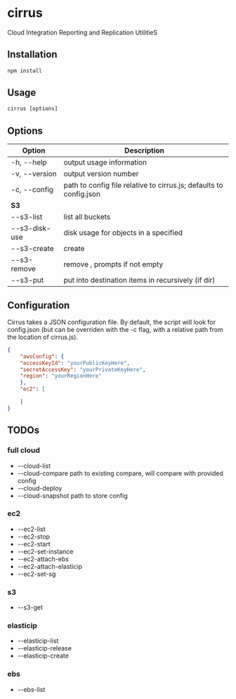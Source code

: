 # cirrus
Cloud Integration Reporting and Replication UtilitieS

## Installation
```javascript
npm install
```

## Usage
```javascript
cirrus [options]
```

## Options
| Option             | Description                                              |
|--------------------|----------------------------------------------------------|
| -h, --help | output usage information |
| -v, --version | output version number |
| -c, --config <path> | path to config file relative to cirrus.js; defaults to config.json |
|   **S3**                              ||
| --s3-list | list all buckets |
| --s3-disk-use <bucket> | disk usage for objects in a specified <bucket> |
| --s3-create <bucket> | create <bucket> |
| --s3-remove <bucket> | remove <bucket>, prompts if not empty |
| --s3-put <bucket> <path> | put into destination <bucket> items in <path> recursively (if dir) |

## Configuration
Cirrus takes a JSON configuration file. By default, the script will look for config.json (but can be overriden with the -c <path> flag, with a relative path from the location of cirrus.js).

```json
{
    "awsConfig": {
	"accessKeyId": "yourPublicKeyHere",
	"secretAccessKey": "yourPrivateKeyHere",
	"region": "yourRegionHere"
    },
    "ec2": [

    ]
}
```

## TODOs
### full cloud
- --cloud-list
- --cloud-compare <path> path to existing compare, will compare with provided config
- --cloud-deploy
- --cloud-snapshot <path> path to store config

### ec2
- --ec2-list
- --ec2-stop
- --ec2-start
- --ec2-set-instance
- --ec2-attach-ebs
- --ec2-attach-elasticip
- --ec2-set-sg

### s3
- --s3-get

### elasticip
-  --elasticip-list
-  --elasticip-release
-  --elasticip-create

### ebs
-  --ebs-list